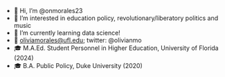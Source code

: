 - 👋 Hi, I’m @onmorales23
- 👀 I’m interested in education policy, revolutionary/liberatory politics and music
- 🌱 I’m currently learning data science!
- 📧 oliviamorales@ufl.edu; twitter: @olivianmo
- 🎓 M.A.Ed. Student Personnel in Higher Education, University of Florida (2024)
- 🎓 B.A. Public Policy, Duke University (2020) 
<!---
onmorales23/onmorales23 is a ✨ special ✨ repository because its `README.md` (this file) appears on your GitHub profile.
You can click the Preview link to take a look at your changes.
--->
